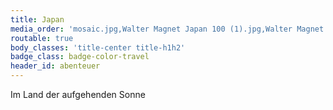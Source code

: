 ```yaml
---
title: Japan
media_order: 'mosaic.jpg,Walter Magnet Japan 100 (1).jpg,Walter Magnet Japan 100 (3).jpg,Walter Magnet Japan 100 (4).jpg,Walter Magnet Japan 100 (5).jpg,Japan Walter Magnet (1) (Copy).JPG,Japan Walter Magnet (2) (Copy).JPG,Japan Walter Magnet (4) (Copy).JPG,Japan Walter Magnet (5) (Copy).JPG,Japan Walter Magnet (7) (Copy).JPG,Japan Walter Magnet (9) (Copy).JPG,Japan Walter Magnet (10) (Copy).JPG,Japan Walter Magnet (11) (Copy).JPG,Japan Walter Magnet (13) (Copy).JPG,Japan Walter Magnet (14) (Copy).JPG,Japan Walter Magnet (15) (Copy).JPG,Japan Walter Magnet (16) (Copy).JPG,Japan Walter Magnet (17) (Copy).JPG,Japan Walter Magnet (18) (Copy).JPG,Japan Walter Magnet (19) (Copy).JPG,Japan Walter Magnet (20) (Copy).JPG,Japan Walter Magnet (21) (Copy).JPG,Japan Walter Magnet (22) (Copy).JPG'
routable: true
body_classes: 'title-center title-h1h2'
badge_class: badge-color-travel
header_id: abenteuer
---
```


Im Land der aufgehenden Sonne